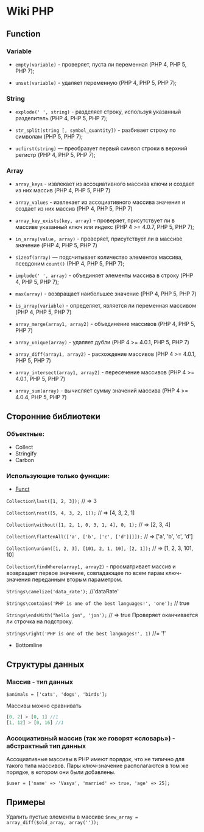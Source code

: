 # Wiki PHP

## Function

### Variable

* `empty(variable)` - проверяет, пуста ли переменная (PHP 4, PHP 5, PHP 7);
 
* `unset(variable)` - удаляет переменную (PHP 4, PHP 5, PHP 7);

### String

* `explode(' ', string)` - разделяет строку, используя указанный разделитель (PHP 4, PHP 5, PHP 7);

* `str_split(string [, symbol_quantity])` - разбивает строку по символам (PHP 5, PHP 7);

* `ucfirst(string)` — преобразует первый символ строки в верхний регистр (PHP 4, PHP 5, PHP 7);

### Array

* `array_keys` - извлекает из ассоциативного массива ключи и создает из них массив (PHP 4, PHP 5, PHP 7)

* `array_values` - извлекает из ассоциативного массива значения и создает из них массив (PHP 4, PHP 5, PHP 7)

* `array_key_exists(key, array)` - проверяет, присутствует ли в массиве указанный ключ или индекс (PHP 4 >= 4.0.7, PHP 5, PHP 7);

* `in_array(value, array)` - проверяет, присутствует ли в массиве значение (PHP 4, PHP 5, PHP 7)

* `sizeof(array)` — подсчитывает количество элементов массива, псевдоним `count()` (PHP 4, PHP 5, PHP 7);

* `implode(' ', array)` - объединяет элементы массива в строку (PHP 4, PHP 5, PHP 7);

* `max(array)` - возвращает наибольшее значение (PHP 4, PHP 5, PHP 7)

* `is_array(variable)` - определяет, является ли переменная массивом (PHP 4, PHP 5, PHP 7)

* `array_merge(array1, array2)` - объединение массивов (PHP 4, PHP 5, PHP 7)

* `array_unique(array)` - удаляет дубли (PHP 4 >= 4.0.1, PHP 5, PHP 7)

* `array_diff(array1, array2)` - расхождение массивов (PHP 4 >= 4.0.1, PHP 5, PHP 7)

* `array_intersect(array1, array2)` - пересечение массивов (PHP 4 >= 4.0.1, PHP 5, PHP 7)

* `array_sum(array)` - вычисляет сумму значений массива (PHP 4 >= 4.0.4, PHP 5, PHP 7)

## Сторонние библиотеки

### Объектные:

* Collect
* Stringify
* Carbon

### Использующие только функции:

* [Funct](https://github.com/phpfunct/funct#firstncollection-n--1)

`Collection\last([1, 2, 3]);` // => 3

`Collection\rest([5, 4, 3, 2, 1]);` // => [4, 3, 2, 1]

`Collection\without([1, 2, 1, 0, 3, 1, 4], 0, 1);` // => [2, 3, 4]

`Collection\flattenAll(['a', ['b', ['c', ['d']]]]);` // => ['a', 'b', 'c', 'd']

`Collection\union([1, 2, 3], [101, 2, 1, 10], [2, 1]);` // => [1, 2, 3, 101, 10]

`Collection\findWhere(array1, array2)` -  просматривает массив и возвращает первое значение, совпадающее по всем парам ключ-значения переданным вторым параметром.

`Strings\camelize('data_rate');` //'dataRate'

`Strings\contains('PHP is one of the best languages!', 'one');` // true

`Strings\endsWith("hello jon", 'jon');` // => true
Проверяет оканчивается ли строчка на подстроку.

`Strings\right('PHP is one of the best languages!', 1)` //= '!'

* Bottomline
 
## Структуры данных 

### Массив - тип данных

`$animals = ['cats', 'dogs', 'birds'];`

Массивы можно сравнивать
```php
[0, 2] > [0, 1] //1
[1, 12] > [0, 16] //1
```

### Ассоциативный массив (так же говорят «словарь») - абстрактный тип данных

Ассоциативные массивы в PHP имеют порядок, что не типично для такого типа массивов. Пары ключ-значение располагаются в том же порядке, в котором они были добавлены. 

`$user = ['name' => 'Vasya', 'married' => true, 'age' => 25];`

## Примеры

Удалить пустые элементы в массиве
`$new_array = array_diff($old_array, array(''));`






